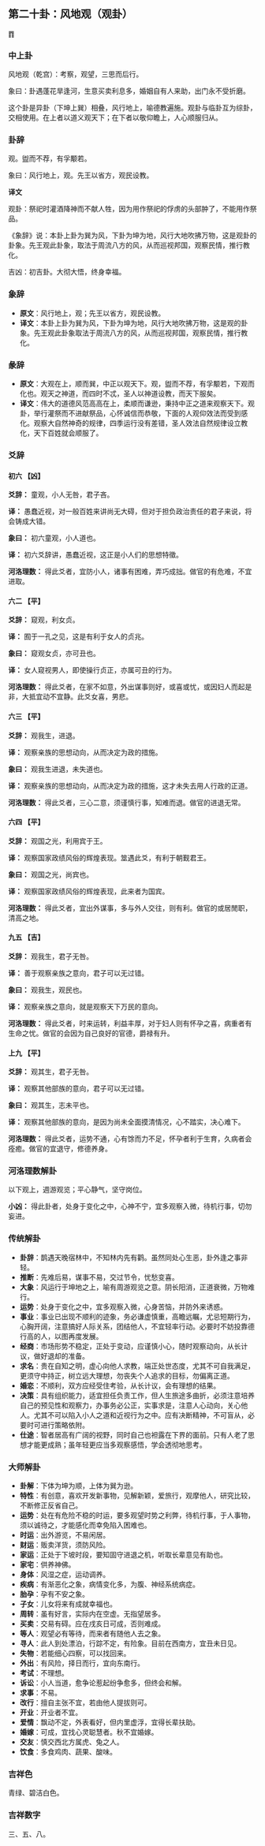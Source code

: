 ## 第二十卦：风地观（观卦）

<div class="hexagrams">䷓</div>

### 中上卦

风地观（乾宫）：考察，观望，三思而后行。

象曰：卦遇蓬花旱逢河，生意买卖利息多，婚姻自有人来助，出门永不受折磨。

这个卦是异卦（下坤上巽）相叠，风行地上，喻德教遍施。观卦与临卦互为综卦，交相使用。在上者以道义观天下；在下者以敬仰瞻上，人心顺服归从。

### 卦辞

观。盥而不荐，有孚颙若。

象曰：风行地上，观。先王以省方，观民设教。

**译文**

观卦：祭祀时灌酒降神而不献人牲，因为用作祭祀的俘虏的头部肿了，不能用作祭品。

《象辞》说：本卦上卦为巽为风，下卦为坤为地，风行大地吹拂万物，这是观卦的卦象。先王观此卦象，取法于周流八方的风，从而巡视邦国，观察民情，推行教化。

吉凶：初吉卦。大彻大悟，终身幸福。

### 象辞

- **原文**：风行地上，观；先王以省方，观民设教。
- **译文**：本卦上卦为巽为风，下卦为坤为地，风行大地吹拂万物，这是观的卦象。先王观此卦象取法于周流八方的风，从而巡视邦国，观察民情，推行教化。

### 彖辞

- **原文**：大观在上，顺而巽，中正以观天下。观，盥而不荐，有孚颙若，下观而化也。观天之神道，而四时不忒，圣人以神道设教，而天下服矣。
- **译文**：伟大的道德风范高高在上，柔顺而谦逊，秉持中正之道来观察天下。观卦，举行灌祭而不进献祭品，心怀诚信而恭敬，下面的人观仰效法而受到感化。观察大自然神奇的规律，四季运行没有差错，圣人效法自然规律设立教化，天下百姓就会顺服了。

### 爻辞

#### 初六 【凶】

**爻辞：** 童观，小人无咎，君子吝。

**译：** 愚蠢近视，对一般百姓来讲尚无大碍，但对于担负政治责任的君子来说，将会铸成大错。

**象曰：** 初六童观，小人道也。

**译：** 初六爻辞讲，愚蠢近视，这正是小人们的思想特徵。

**河洛理数：** 得此爻者，宜防小人，诸事有困难，弄巧成拙。做官的有危难，不宜进取。

#### 六二 【平】

**爻辞：** 窥观，利女贞。

**译：** 囿于一孔之见，这是有利于女人的贞兆。

**象曰：** 窥观女贞，亦可丑也。

**译：** 女人窥视男人，即使操行贞正，亦属可丑的行为。

**河洛理数：** 得此爻者，在家不如意，外出谋事则好，或喜或忧，或因妇人而起是非，大抵宜动不宜静。此爻女喜，男悲。

#### 六三 【平】

**爻辞：** 观我生，进退。

**译：** 观察亲族的思想动向，从而决定为政的措施。

**象曰：** 观我生进退，未失道也。

**译：** 观察亲族的思想动向，从而决定为政的措施，这才未失去用人行政的正道。

**河洛理数：** 得此爻者，三心二意，须谨慎行事，知难而退。做官的进退无常。

#### 六四 【平】

**爻辞：** 观国之光，利用宾于王。

**译：** 观察国家政绩风俗的辉煌表现。筮遇此爻，有利于朝觐君王。

**象曰：** 观国之光，尚宾也。

**译：** 观察国家政绩风俗的辉煌表现，此来者为国宾。

**河洛理数：** 得此爻者，宜出外谋事，多与外人交往，则有利。做官的或居閒职，清高之地。

#### 九五 【吉】

**爻辞：** 观我生，君子无咎。

**译：** 善于观察亲族之意向，君子可以无过错。

**象曰：** 观我生，观民也。

**译：** 观察亲族之意向，就是观察天下万民的意向。

**河洛理数：** 得此爻者，时来运转，利益丰厚，对于妇人则有怀孕之喜，病重者有生命之忧。做官的会因为自己良好的官德，爵禄有升。

#### 上九 【平】

**爻辞：** 观其生，君子无咎。

**译：** 观察其他部族的意向，君子可以无过错。

**象曰：** 观其生，志未平也。

**译：** 观察其他部族的意向，是因为尚未全面摸清情况，心不踏实，决心难下。

**河洛理数：** 得此爻者，运势不通，心有馀而力不足，怀孕者利于生育，久病者会痊癒。做官的宜退守，修德养身。

### 河洛理数解卦

以下观上，週游观览；平心静气，坚守岗位。

**小凶：** 得此卦者，处身于变化之中，心神不宁，宜多观察入微，待机行事，切勿妄进。

### 传统解卦

- **卦辞**：鹊遇天晚宿林中，不知林内先有鹳。虽然同处心生恶，卦外逢之事非轻。
- **推断**：先难后易，谋事不易，交过节令，忧愁变喜。
- **大象**：风运行于坤地之上，喻有周游观览之意。阴长阳消，正道衰微，万物难行。
- **运势**：处身于变化之中，宜多观察入微，心身苦恼，并防外来诱惑。
- **事业**：事业已出现不顺利的迹象，务必谦虚慎重，高瞻远瞩，尤忌短期行为，心胸开阔，注意搞好人际关系，团结他人，不宜轻率行动。必要时不妨投靠德行高的人，以图再度发展。
- **经商**：市场形势不稳定，正处于变动，应谨慎小心，随时观察动向，从长计议，做好退却的准备。
- **求名**：贵在自知之明，虚心向他人求教，端正处世态度，尤其不可自我满足，更须守中持正，树立远大理想，勿丧失个人追求的目标，勿偏离正道。
- **婚恋**：不顺利，双方应经受住考验，从长计议，会有理想的结果。
- **决策**：具有组织能力，适宜担任负责工作，但人生旅途多曲折，必须注意培养自己的预见性和观察力，办事务必公正，实事求是，注意人心动向，关心他人。尤其不可以陷入小人之道和近视行为之中。应有决断精神，不可盲从，必要时可进行策略依附。
- **仕途**：智者居高有广阔的视野，同时自己也袒露在下界的面前。只有人老了思想才能更成熟；虽年轻更应当多观察感悟，学会透彻地思考。

### 大师解卦

- **卦解**：下体为坤为顺，上体为巽为逊。
- **特性**：有创意，喜欢开发新事物，见解新颖，爱旅行，观摩他人，研究比较，不断修正反省自己。
- **运势**：处在有危险不稳的时运，要多观望时势之利弊，待机行事，于人事物，须以诚待之，才能感化而幸免陷入困难也。
- **时运**：出外游览，不易闲居。
- **财运**：贩卖洋货，须防风险。
- **家运**：正处于下坡时段，要知固守进退之机，听取长辈意见有助也。
- **家宅**：供养神佛。
- **身体**：风湿之症，运动调养。
- **疾病**：有渐恶化之象，病情变化多，为腹、神经系统病症。
- **胎孕**：孕有不安之象。
- **子女**：儿女将来有成就幸福也。
- **周转**：虽有好言，实际内在空虚。无指望居多。
- **买卖**：交易有碍。应在戌亥日可成，否则难成。
- **等人**：观望必有等待，而来者有随他人去之象。
- **寻人**：此人到处漂泊，行踪不定，有险象。目前在西南方，宜丑未日见。
- **失物**：若能细心四察，可以找回来。
- **外出**：有风险，择日而行，宜向东南行。
- **考试**：不理想。
- **诉讼**：小人当道，愈争论惹起纷争愈多，但终会和解。
- **求事**：不易。
- **改行**：擅自主张不宜，若由他人提拔则可。
- **开业**：开业者不宜。
- **爱情**：飘动不定，外表看好，但内里虚浮，宜得长辈扶助。
- **婚嫁**：可成，宜找心灵聪慧者。秋不宜婚嫁。
- **交友**：慎交西北方属虎、兔之人。
- **饮食**：多食鸡肉、蔬果、酸味。

### 吉祥色

青绿、碧洁白色。

### 吉祥数字

三、五、八。